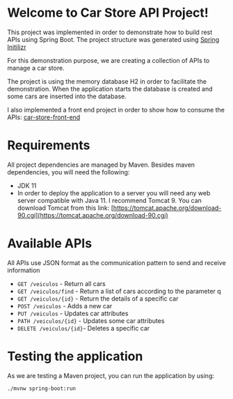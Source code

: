 
# Welcome to Car Store API Project!

This project was implemented in order to demonstrate how to build rest APIs using Spring Boot.  The project structure was generated using [Spring Initilizr](https://start.spring.io/)

For this demonstration purpose, we are creating a collection of APIs to manage a car store. 

The project is using the memory database H2 in order to facilitate the demonstration. When the application starts the database is created and some cars are inserted into the database. 


I also implemented a front end project in order to show how to consume the APIs: [car-store-front-end](https://github.com/aaperei/car-store-front-end)


# Requirements
All project dependencies are managed by Maven. Besides maven dependencies, you will need the following:

 - JDK 11
 - In order to deploy the application to a server you will need any web server compatible with Java 11. I recommend Tomcat 9. You can download Tomcat from this link: [https://tomcat.apache.org/download-90.cgi](https://tomcat.apache.org/download-90.cgi)

# Available APIs
All APIs use JSON format as the communication pattern to send and receive information

 - `GET /veiculos` - Return all cars
 - `GET /veiculos/find` - Return a list of cars according to the parameter q
 - `GET /veiculos/{id}` - Return the details of a specific car
 - `POST /veiculos` - Adds a new car
 - `PUT /veiculos` - Updates car attributes 
 - `PATH /veiculos/{id}` - Updates some car attributes 
 - `DELETE /veiculos/{id}`- Deletes a specific car
 
# Testing the application
As we are testing a Maven project, you can run the application by using:

    ./mvnw spring-boot:run